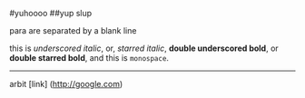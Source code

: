 #yuhoooo
##yup slup

para are separated by a blank line

this is _underscored italic_, or, *starred italic*, __double underscored bold__, or **double starred bold**, and this is `monospace`.

---

arbit [link] (http://google.com)
